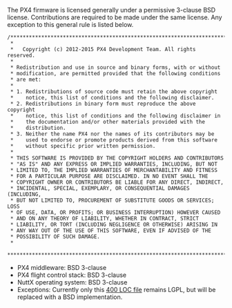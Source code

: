 The PX4 firmware is licensed generally under a permissive 3-clause BSD license. Contributions are required
to be made under the same license. Any exception to this general rule is listed below.

	/****************************************************************************
	 *
	 *   Copyright (c) 2012-2015 PX4 Development Team. All rights reserved.
	 *
	 * Redistribution and use in source and binary forms, with or without
	 * modification, are permitted provided that the following conditions
	 * are met:
	 *
	 * 1. Redistributions of source code must retain the above copyright
	 *    notice, this list of conditions and the following disclaimer.
	 * 2. Redistributions in binary form must reproduce the above copyright
	 *    notice, this list of conditions and the following disclaimer in
	 *    the documentation and/or other materials provided with the
	 *    distribution.
	 * 3. Neither the name PX4 nor the names of its contributors may be
	 *    used to endorse or promote products derived from this software
	 *    without specific prior written permission.
	 *
	 * THIS SOFTWARE IS PROVIDED BY THE COPYRIGHT HOLDERS AND CONTRIBUTORS
	 * "AS IS" AND ANY EXPRESS OR IMPLIED WARRANTIES, INCLUDING, BUT NOT
	 * LIMITED TO, THE IMPLIED WARRANTIES OF MERCHANTABILITY AND FITNESS
	 * FOR A PARTICULAR PURPOSE ARE DISCLAIMED. IN NO EVENT SHALL THE
	 * COPYRIGHT OWNER OR CONTRIBUTORS BE LIABLE FOR ANY DIRECT, INDIRECT,
	 * INCIDENTAL, SPECIAL, EXEMPLARY, OR CONSEQUENTIAL DAMAGES (INCLUDING,
	 * BUT NOT LIMITED TO, PROCUREMENT OF SUBSTITUTE GOODS OR SERVICES; LOSS
	 * OF USE, DATA, OR PROFITS; OR BUSINESS INTERRUPTION) HOWEVER CAUSED
	 * AND ON ANY THEORY OF LIABILITY, WHETHER IN CONTRACT, STRICT
	 * LIABILITY, OR TORT (INCLUDING NEGLIGENCE OR OTHERWISE) ARISING IN
	 * ANY WAY OUT OF THE USE OF THIS SOFTWARE, EVEN IF ADVISED OF THE
	 * POSSIBILITY OF SUCH DAMAGE.
	 *
	 ****************************************************************************/


  - PX4 middleware: BSD 3-clause
  - PX4 flight control stack: BSD 3-clause
  - NuttX operating system: BSD 3-clause
  - Exceptions: Currently only this [400 LOC file](https://github.com/PX4/Firmware/blob/master/src/lib/external_lgpl/tecs/tecs.cpp) remains LGPL, but will be replaced with a BSD implementation.
